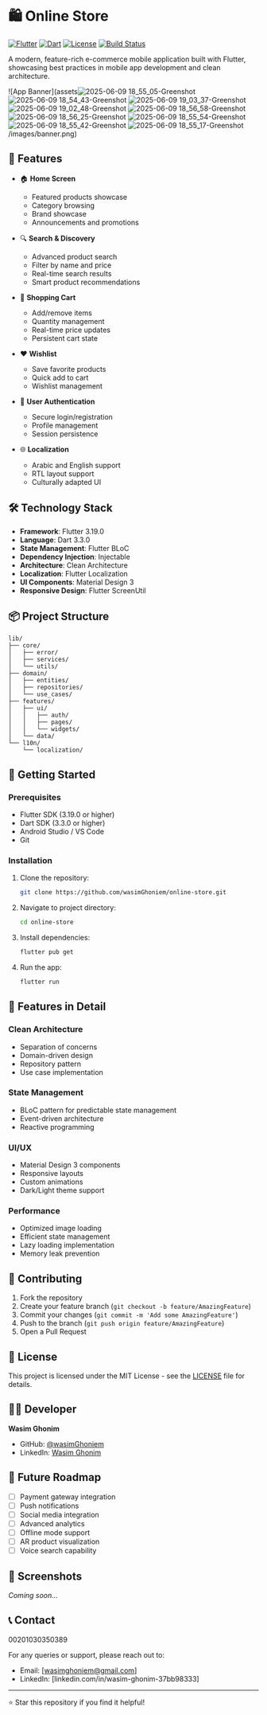 # 🛍️ Online Store

[![Flutter](https://img.shields.io/badge/Flutter-3.19.0-blue.svg)](https://flutter.dev)
[![Dart](https://img.shields.io/badge/Dart-3.3.0-blue.svg)](https://dart.dev)
[![License](https://img.shields.io/badge/License-MIT-green.svg)](LICENSE)
[![Build Status](https://img.shields.io/badge/Build-Passing-brightgreen.svg)](https://github.com/wasimGhoniem/online-store)

A modern, feature-rich e-commerce mobile application built with Flutter, showcasing best practices
in mobile app development and clean architecture.

![App Banner](assets![2025-06-09 18_55_05-Greenshot](https://github.com/user-attachments/assets/4c853d16-aa1e-4dd5-b51a-342511f7d6af)
![2025-06-09 18_54_43-Greenshot](https://github.com/user-attachments/assets/e3a82539-3c31-4b32-9f19-dcc71a25f745)
![2025-06-09 19_03_37-Greenshot](https://github.com/user-attachments/assets/18902d96-5caa-457c-9e85-9d50b6929c78)
![2025-06-09 19_02_48-Greenshot](https://github.com/user-attachments/assets/0aa2cf3b-2c44-46c8-908a-737f0af956c1)
![2025-06-09 18_56_58-Greenshot](https://github.com/user-attachments/assets/1fc71f60-6869-460c-8f73-1dc7a885e843)
![2025-06-09 18_56_25-Greenshot](https://github.com/user-attachments/assets/326593eb-4f05-4c1b-8c07-2019e0eb6820)
![2025-06-09 18_55_54-Greenshot](https://github.com/user-attachments/assets/84299bd8-1775-4b31-bb1a-02906448ca44)
![2025-06-09 18_55_42-Greenshot](https://github.com/user-attachments/assets/105e7520-c247-4f5a-916c-552a3a8d5268)
![2025-06-09 18_55_17-Greenshot](https://github.com/user-attachments/assets/a66eb412-3314-4bf7-b089-6df1588770ac)
/images/banner.png)

## 📱 Features

- 🏠 **Home Screen**
  - Featured products showcase
  - Category browsing
  - Brand showcase
  - Announcements and promotions

- 🔍 **Search & Discovery**
  - Advanced product search
  - Filter by name and price
  - Real-time search results
  - Smart product recommendations

- 🛒 **Shopping Cart**
  - Add/remove items
  - Quantity management
  - Real-time price updates
  - Persistent cart state

- ❤️ **Wishlist**
  - Save favorite products
  - Quick add to cart
  - Wishlist management

- 👤 **User Authentication**
  - Secure login/registration
  - Profile management
  - Session persistence

- 🌐 **Localization**
  - Arabic and English support
  - RTL layout support
  - Culturally adapted UI

## 🛠️ Technology Stack

- **Framework**: Flutter 3.19.0
- **Language**: Dart 3.3.0
- **State Management**: Flutter BLoC
- **Dependency Injection**: Injectable
- **Architecture**: Clean Architecture
- **Localization**: Flutter Localization
- **UI Components**: Material Design 3
- **Responsive Design**: Flutter ScreenUtil

## 📦 Project Structure

```
lib/
├── core/
│   ├── error/
│   ├── services/
│   └── utils/
├── domain/
│   ├── entities/
│   ├── repositories/
│   └── use_cases/
├── features/
│   ├── ui/
│   │   ├── auth/
│   │   ├── pages/
│   │   └── widgets/
│   └── data/
└── l10n/
    └── localization/
```

## 🚀 Getting Started

### Prerequisites

- Flutter SDK (3.19.0 or higher)
- Dart SDK (3.3.0 or higher)
- Android Studio / VS Code
- Git

### Installation

1. Clone the repository:
   ```bash
   git clone https://github.com/wasimGhoniem/online-store.git
   ```

2. Navigate to project directory:
   ```bash
   cd online-store
   ```

3. Install dependencies:
   ```bash
   flutter pub get
   ```

4. Run the app:
   ```bash
   flutter run
   ```

## 🎯 Features in Detail

### Clean Architecture

- Separation of concerns
- Domain-driven design
- Repository pattern
- Use case implementation

### State Management

- BLoC pattern for predictable state management
- Event-driven architecture
- Reactive programming

### UI/UX

- Material Design 3 components
- Responsive layouts
- Custom animations
- Dark/Light theme support

### Performance

- Optimized image loading
- Efficient state management
- Lazy loading implementation
- Memory leak prevention

## 🤝 Contributing

1. Fork the repository
2. Create your feature branch (`git checkout -b feature/AmazingFeature`)
3. Commit your changes (`git commit -m 'Add some AmazingFeature'`)
4. Push to the branch (`git push origin feature/AmazingFeature`)
5. Open a Pull Request

## 📝 License

This project is licensed under the MIT License - see the [LICENSE](LICENSE) file for details.

## 👨‍💻 Developer

**Wasim Ghonim**

- GitHub: [@wasimGhoniem](https://github.com/wasimGhoniem)
- LinkedIn: [Wasim Ghonim](https://linkedin.com/in/wasim-ghonim-37bb98333)

## 🔮 Future Roadmap

- [ ] Payment gateway integration
- [ ] Push notifications
- [ ] Social media integration
- [ ] Advanced analytics
- [ ] Offline mode support
- [ ] AR product visualization
- [ ] Voice search capability

## 📸 Screenshots

*Coming soon...*

## 📞 Contact
00201030350389

For any queries or support, please reach out to:

- Email: [wasimghoniem@gmail.com]
- LinkedIn: [linkedin.com/in/wasim-ghonim-37bb98333]

---

⭐ Star this repository if you find it helpful!
